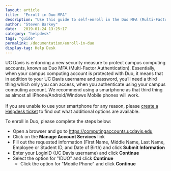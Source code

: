 ```yaml
---
layout: article
title:  "Enroll in Duo MFA"
description: "Use this guide to self-enroll in the Duo MFA (Multi-Factor Authentication) service used on campus."
author: "Steven Barkey"
date:   2019-01-24 13:25:17
category: "helpdesk"
tags: "guide"
permalink: /documentation/enroll-in-duo
display-tag: Help Desk
---
```


<p>UC Davis is enforcing a new security measure to protect campus computing accounts, known as Duo MFA (Multi-Factor Authentication).  Essentially, when your campus computing account is protected with Duo, it means that in addition to your UC Davis username and password, you’ll need a third thing which only you can access, when you authenticate using your campus computing account.  We recommend using a smartphone as that third thing as almost all iPhone/Android/Windows Mobile phones will work.<br /><br />If you are unable to use your smartphone for any reason, please <a class="external-link" href="https://computing.caes.ucdavis.edu/documentation/help-desk-ticket" target="_parent">create a Helpdesk ticket</a> to find out what additional options are available.</p>

<p>To enroll in Duo, please complete the steps below:</p>
<ul>
  <li>Open a browser and go to <a class="external-link" href="https://computingaccounts.ucdavis.edu" target="_blank">https://computingaccounts.ucdavis.edu</a></li>
  <li>Click on the <b>Manage Account Services</b> link</li>
  <li>Fill out the requested information (First Name, Middle Name, Last Name, Employee or Student ID, and Date of Birth) and click <b>Submit Information</b></li>
  <li>Enter your LoginID (UC Davis username) and click <b>Continue</b></li>
  <li>Select the option for "IDUO" and click <b>Continue</b>
    <ul>
      <li>Click the option for "Mobile Phone" and click <b>Continue</b></li>
    </ul>
  </li>
</ul>
